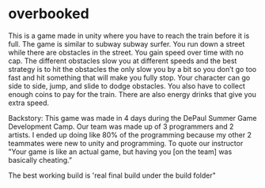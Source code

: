 # overbooked

This is a game made in unity where you have to reach the train before it is full. The game is similar to subway subway surfer. You run down a street while there are obstacles in the street. You gain speed over time with no cap. The different obstacles slow you at different speeds and the best strategy is to hit the obstacles the only slow you by a bit so you don’t go too fast and hit something that will make you fully stop. Your character can go side to side, jump, and slide to dodge obstacles. You also have to collect enough coins to pay for the train. There are also energy drinks that give you extra speed.

Backstory:
This game was made in 4 days during the DePaul Summer Game Development Camp. Our team was made up of 3 programmers and 2 artists. I ended up doing like 80% of the programming because my other 2 teammates were new to unity and programming. To quote our instructor "Your game is like an actual game, but having you [on the team] was basically cheating.”

The best working build is 'real final build under the build folder"
